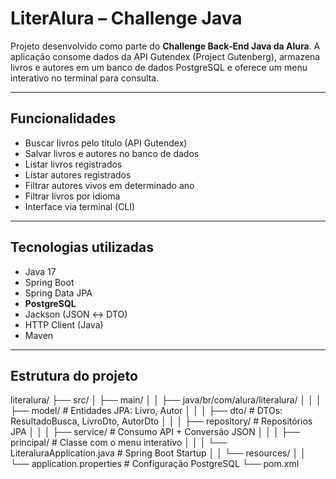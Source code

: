 #  LiterAlura – Challenge Java

Projeto desenvolvido como parte do **Challenge Back‑End Java da Alura**. A aplicação consome dados da API Gutendex (Project Gutenberg), armazena livros e autores em um banco de dados PostgreSQL e oferece um menu interativo no terminal para consulta.

---

##  Funcionalidades

- Buscar livros pelo título (API Gutendex)  
- Salvar livros e autores no banco de dados  
- Listar livros registrados  
- Listar autores registrados  
- Filtrar autores vivos em determinado ano  
- Filtrar livros por idioma  
- Interface via terminal (CLI)

---

##  Tecnologias utilizadas

- Java 17  
- Spring Boot  
- Spring Data JPA  
- **PostgreSQL**  
- Jackson (JSON ↔ DTO)  
- HTTP Client (Java)  
- Maven

---

##  Estrutura do projeto

literalura/
├── src/
│ ├── main/
│ │ ├── java/br/com/alura/literalura/
│ │ │ ├── model/ # Entidades JPA: Livro, Autor
│ │ │ ├── dto/ # DTOs: ResultadoBusca, LivroDto, AutorDto
│ │ │ ├── repository/ # Repositórios JPA
│ │ │ ├── service/ # Consumo API + Conversão JSON
│ │ │ ├── principal/ # Classe com o menu interativo
│ │ │ └── LiteraluraApplication.java # Spring Boot Startup
│ │ └── resources/
│ │ └── application.properties # Configuração PostgreSQL
└── pom.xml
